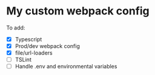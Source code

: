 # My custom webpack config

To add:

-   [x] Typescript
-   [x] Prod/dev webpack config
-   [x] file/url-loaders
-   [ ] TSLint
-   [ ] Handle .env and environmental variables
